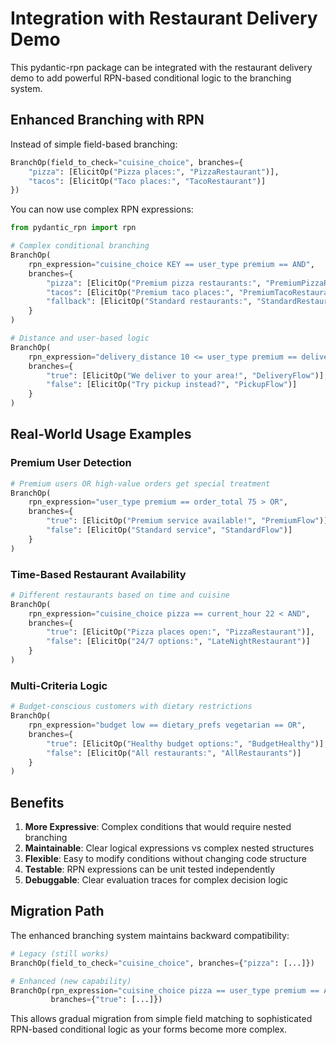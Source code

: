 # Integration with Restaurant Delivery Demo

This pydantic-rpn package can be integrated with the restaurant delivery demo to add powerful RPN-based conditional logic to the branching system.

## Enhanced Branching with RPN

Instead of simple field-based branching:

```python
BranchOp(field_to_check="cuisine_choice", branches={
    "pizza": [ElicitOp("Pizza places:", "PizzaRestaurant")],
    "tacos": [ElicitOp("Taco places:", "TacoRestaurant")]
})
```

You can now use complex RPN expressions:

```python
from pydantic_rpn import rpn

# Complex conditional branching
BranchOp(
    rpn_expression="cuisine_choice KEY == user_type premium == AND",
    branches={
        "pizza": [ElicitOp("Premium pizza restaurants:", "PremiumPizzaRestaurant")],
        "tacos": [ElicitOp("Premium taco places:", "PremiumTacoRestaurant")],
        "fallback": [ElicitOp("Standard restaurants:", "StandardRestaurant")]
    }
)

# Distance and user-based logic
BranchOp(
    rpn_expression="delivery_distance 10 <= user_type premium == delivery_distance 5 <= OR AND",
    branches={
        "true": [ElicitOp("We deliver to your area!", "DeliveryFlow")],
        "false": [ElicitOp("Try pickup instead?", "PickupFlow")]
    }
)
```

## Real-World Usage Examples

### Premium User Detection
```python
# Premium users OR high-value orders get special treatment
BranchOp(
    rpn_expression="user_type premium == order_total 75 > OR",
    branches={
        "true": [ElicitOp("Premium service available!", "PremiumFlow")],
        "false": [ElicitOp("Standard service", "StandardFlow")]
    }
)
```

### Time-Based Restaurant Availability
```python
# Different restaurants based on time and cuisine
BranchOp(
    rpn_expression="cuisine_choice pizza == current_hour 22 < AND",
    branches={
        "true": [ElicitOp("Pizza places open:", "PizzaRestaurant")],
        "false": [ElicitOp("24/7 options:", "LateNightRestaurant")]
    }
)
```

### Multi-Criteria Logic
```python
# Budget-conscious customers with dietary restrictions
BranchOp(
    rpn_expression="budget low == dietary_prefs vegetarian == OR",
    branches={
        "true": [ElicitOp("Healthy budget options:", "BudgetHealthy")],
        "false": [ElicitOp("All restaurants:", "AllRestaurants")]
    }
)
```

## Benefits

1. **More Expressive**: Complex conditions that would require nested branching
2. **Maintainable**: Clear logical expressions vs complex nested structures  
3. **Flexible**: Easy to modify conditions without changing code structure
4. **Testable**: RPN expressions can be unit tested independently
5. **Debuggable**: Clear evaluation traces for complex decision logic

## Migration Path

The enhanced branching system maintains backward compatibility:

```python
# Legacy (still works)
BranchOp(field_to_check="cuisine_choice", branches={"pizza": [...]})

# Enhanced (new capability)
BranchOp(rpn_expression="cuisine_choice pizza == user_type premium == AND", 
         branches={"true": [...]})
```

This allows gradual migration from simple field matching to sophisticated RPN-based conditional logic as your forms become more complex.